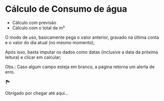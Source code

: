 # Cálculo de Consumo de água #

* Cálculo com previsão 
* Cálculo com o total de m³



O modo de uso, basicamente pega o valor anterior, gravado na última conta e o valor do dia atual (no mesmo momento);

Após isso, basta imputar os dados como datas (inclusive a data da próxima leitura) e clicar em calcular;

Obs.: Caso algum campo esteja em branco, a página retorna um alerta de erro.



:national_park:

Obrigado por chegar até aqui...